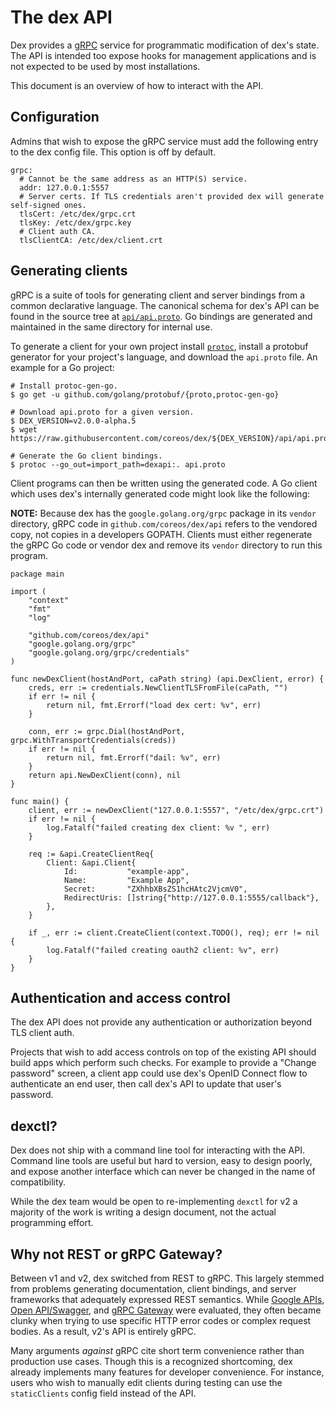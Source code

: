 # The dex API

Dex provides a [gRPC][grpc] service for programmatic modification of dex's state. The API is intended too expose hooks for management applications and is not expected to be used by most installations.

This document is an overview of how to interact with the API.

## Configuration

Admins that wish to expose the gRPC service must add the following entry to the dex config file. This option is off by default.

```
grpc:
  # Cannot be the same address as an HTTP(S) service.
  addr: 127.0.0.1:5557
  # Server certs. If TLS credentials aren't provided dex will generate self-signed ones.
  tlsCert: /etc/dex/grpc.crt
  tlsKey: /etc/dex/grpc.key
  # Client auth CA.
  tlsClientCA: /etc/dex/client.crt
```

## Generating clients

gRPC is a suite of tools for generating client and server bindings from a common declarative language. The canonical schema for dex's API can be found in the source tree at [`api/api.proto`][api-proto]. Go bindings are generated and maintained in the same directory for internal use.

To generate a client for your own project install [`protoc`][protoc], install a protobuf generator for your project's language, and download the `api.proto` file. An example for a Go project:

```
# Install protoc-gen-go.
$ go get -u github.com/golang/protobuf/{proto,protoc-gen-go}

# Download api.proto for a given version.
$ DEX_VERSION=v2.0.0-alpha.5
$ wget https://raw.githubusercontent.com/coreos/dex/${DEX_VERSION}/api/api.proto

# Generate the Go client bindings.
$ protoc --go_out=import_path=dexapi:. api.proto
```

Client programs can then be written using the generated code. A Go client which uses dex's internally generated code might look like the following:

__NOTE:__ Because dex has the `google.golang.org/grpc` package in its `vendor` directory, gRPC code in `github.com/coreos/dex/api` refers to the vendored copy, not copies in a developers GOPATH. Clients must either regenerate the gRPC Go code or vendor dex and remove its `vendor` directory to run this program.

```
package main

import (
    "context"
    "fmt"
    "log"

    "github.com/coreos/dex/api"
    "google.golang.org/grpc"
    "google.golang.org/grpc/credentials"
)

func newDexClient(hostAndPort, caPath string) (api.DexClient, error) {
    creds, err := credentials.NewClientTLSFromFile(caPath, "")
    if err != nil {
        return nil, fmt.Errorf("load dex cert: %v", err)
    }

    conn, err := grpc.Dial(hostAndPort, grpc.WithTransportCredentials(creds))
    if err != nil {
        return nil, fmt.Errorf("dail: %v", err)
    }
    return api.NewDexClient(conn), nil
}

func main() {
    client, err := newDexClient("127.0.0.1:5557", "/etc/dex/grpc.crt")
    if err != nil {
        log.Fatalf("failed creating dex client: %v ", err)
    }

    req := &api.CreateClientReq{
        Client: &api.Client{
            Id:           "example-app",
            Name:         "Example App",
            Secret:       "ZXhhbXBsZS1hcHAtc2VjcmV0",
            RedirectUris: []string{"http://127.0.0.1:5555/callback"},
        },
    }

    if _, err := client.CreateClient(context.TODO(), req); err != nil {
        log.Fatalf("failed creating oauth2 client: %v", err)
    }
}
```

## Authentication and access control

The dex API does not provide any authentication or authorization beyond TLS client auth.

Projects that wish to add access controls on top of the existing API should build apps which perform such checks. For example to provide a "Change password" screen, a client app could use dex's OpenID Connect flow to authenticate an end user, then call dex's API to update that user's password.

## dexctl?

Dex does not ship with a command line tool for interacting with the API. Command line tools are useful but hard to version, easy to design poorly, and expose another interface which can never be changed in the name of compatibility.

While the dex team would be open to re-implementing `dexctl` for v2 a majority of the work is writing a design document, not the actual programming effort.

## Why not REST or gRPC Gateway?

Between v1 and v2, dex switched from REST to gRPC. This largely stemmed from problems generating documentation, client bindings, and server frameworks that adequately expressed REST semantics. While [Google APIs][google-apis], [Open API/Swagger][open-api], and [gRPC Gateway][grpc-gateway] were evaluated, they often became clunky when trying to use specific HTTP error codes or complex request bodies. As a result, v2's API is entirely gRPC.

Many arguments _against_ gRPC cite short term convenience rather than production use cases. Though this is a recognized shortcoming, dex already implements many features for developer convenience. For instance, users who wish to manually edit clients during testing can use the `staticClients` config field instead of the API.

[grpc]: http://www.grpc.io/
[api-proto]: https://github.com/coreos/dex/blob/v2.0.0-alpha.5/api/api.proto
[protoc]: https://github.com/google/protobuf/releases
[protoc-gen-go]: https://github.com/golang/protobuf
[google-apis]: https://github.com/google/apis-client-generator
[open-api]: https://openapis.org/
[grpc-gateway]: https://github.com/grpc-ecosystem/grpc-gateway
